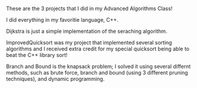 These are the 3 projects that I did in my Advanced Algorithms Class!

I did everything in my favoritie language, C++.

Dijkstra is just a simple implementation of the seraching algorithm.

ImprovedQuicksort was my project that implemented several sorting algorithms and I received extra credit for my special quicksort being able to beat the C++ library sort!

Branch and Bound is the knapsack problem; I solved it using several differnt methods, such as brute force, branch and bound (using 3 different pruning techniques), and dynamic programming.
